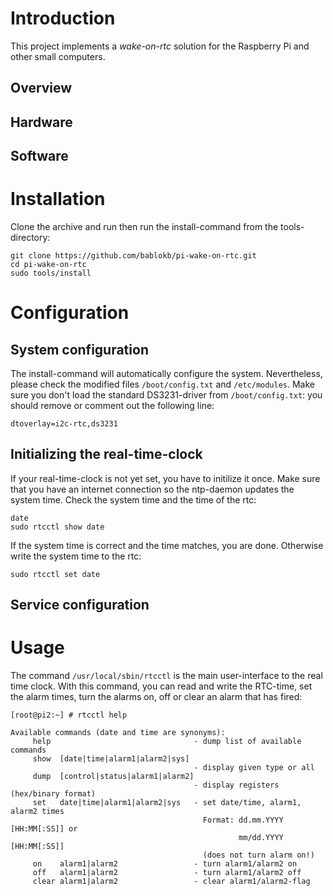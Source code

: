 Introduction
============

This project implements a *wake-on-rtc* solution for the Raspberry Pi and
other small computers.

Overview
--------

Hardware
--------

Software
--------


Installation
============

Clone the archive and run then run the install-command from the tools-directory:

    git clone https://github.com/bablokb/pi-wake-on-rtc.git
    cd pi-wake-on-rtc
    sudo tools/install


Configuration
=============

System configuration
--------------------

The install-command will automatically configure the system. Nevertheless,
please check the modified files `/boot/config.txt` and `/etc/modules`.
Make sure you don't load the standard DS3231-driver from `/boot/config.txt`:
you should remove or comment out the following line:

    dtoverlay=i2c-rtc,ds3231


Initializing the real-time-clock
--------------------------------

If your real-time-clock is not yet set, you have to initilize it once.
Make sure that you have an internet connection so the ntp-daemon updates
the system time. Check the system time and the time of the rtc:

    date
    sudo rtcctl show date

If the system time is correct and the time matches, you are done. Otherwise
write the system time to the rtc:

    sudo rtcctl set date


Service configuration
---------------------


Usage
=====

The command `/usr/local/sbin/rtcctl` is the main user-interface to the
real time clock. With this command, you can read and write the RTC-time,
set the alarm times, turn the alarms on, off or clear an alarm that has
fired:

    [root@pi2:~] # rtcctl help

    Available commands (date and time are synonyms):
         help                                - dump list of available commands
         show  [date|time|alarm1|alarm2|sys]
                                             - display given type or all
         dump  [control|status|alarm1|alarm2]
                                             - display registers (hex/binary format)
         set   date|time|alarm1|alarm2|sys   - set date/time, alarm1, alarm2 times
                                               Format: dd.mm.YYYY [HH:MM[:SS]] or
                                                       mm/dd.YYYY [HH:MM[:SS]]
                                               (does not turn alarm on!)
         on    alarm1|alarm2                 - turn alarm1/alarm2 on
         off   alarm1|alarm2                 - turn alarm1/alarm2 off
         clear alarm1|alarm2                 - clear alarm1/alarm2-flag

